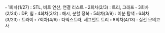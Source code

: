 :white_small_square: 1회차(1/27) : STL, 비트 연산, 연결 리스트
:white_small_square: 2회차(2/3) : 트리, 그래프
:white_small_square: 3회차(2/24) : DP, 힙
:white_small_square: 4회차(3/2) : 해시, 분할 정복
:white_small_square: 5회차(3/9) : 이분 탐색
:white_small_square: 6회차(3/23) : 트라이
:white_small_square: 7회차(4/6) : 다익스트라, 세그먼트 트리
:white_small_square: 8회차(4/13) : 실전 모의고사

